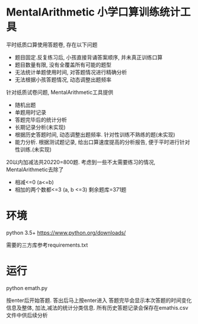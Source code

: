 # MentalArithmetic 小学口算训练统计工具

平时纸质口算使用答题卷, 存在以下问题
* 题目固定.反复练习后, 小孩直接背诵答案顺序, 并未真正训练口算
* 题目数量有限, 没有全覆盖所有可能的题型
* 无法统计单题使用时间, 对答题情况进行精确分析
* 无法根据小孩答题情况, 动态调整出题频率

针对纸质试卷问题, MentalArithmetic工具提供
* 随机出题
* 单题用时记录
* 答题完毕后的统计分析
* 长期记录分析(未实现)
* 根据历史答题时间, 动态调整出题频率. 针对性训练不熟练的题(未实现)
* 能力分析. 根据测试题记录, 给出口算速度提高的分析报告, 便于平时进行针对性训练.(未实现)


20以内加减法共20*2*20=800题. 考虑到一些不太需要练习的情况, MentalArithmetic去除了
* 相减<=0 (a<=b)
* 相加的两个数都<=3 (a, b <=3)
剩余题库=371题

# 环境
python 3.5+
https://www.python.org/downloads/

需要的三方库参考requirements.txt

# 运行
python emath.py

按enter后开始答题.
答出后马上按enter进入
答题完毕会显示本次答题的时间变化信息及整体, 加法,减法的统计分类信息.
所有历史答题记录会保存在emathis.csv文件中供后续分析

